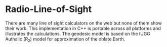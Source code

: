 # Radio-Line-of-Sight
There are many line of sight calculators on the web but none of them show their work.
This implementation in C++ is portable across all platforms and illustrates the calculations.
The geodesic model is based on the IUGG Authalic (R<sub>2</sub>) model for approximation of the oblate Earth.
 
